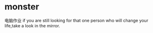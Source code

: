 # monster
电脑作业
if you are still looking for that one person who will change your life,take a look in the mirror.
